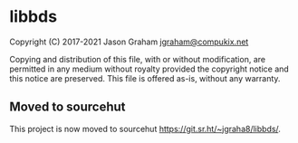 # libbds

Copyright (C) 2017-2021 Jason Graham <jgraham@compukix.net>

Copying and distribution of this file, with or without modification,
are permitted in any medium without royalty provided the copyright
notice and this notice are preserved.  This file is offered as-is,
without any warranty.

## Moved to sourcehut

This project is now moved to sourcehut https://git.sr.ht/~jgraha8/libbds/.
